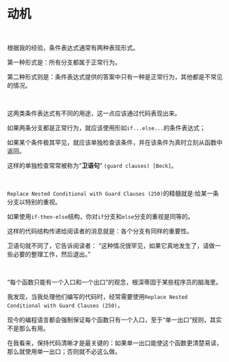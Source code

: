 # 动机

<br>

根据我的经验，条件表达式通常有两种表现形式。

第一种形式是：所有分支都属于正常行为。

第二种形式则是：条件表达式提供的答案中只有一种是正常行为，其他都是不常见的情况。

<br>

这两类条件表达式有不同的用途，这一点应该通过代码表现出来。

如果两条分支都是正常行为，就应该使用形如`if...else...`的条件表达式；

如果某个条件极其罕见，就应该单独检查该条件，并在该条件为真时立刻从函数中返回。

这样的单独检查常常被称为“**卫语句**” `(guard clauses) [Beck]`。

<br>

`Replace Nested Conditional with Guard Clauses (250)`的精髓就是:给某一条分支以特别的重视。

如果使用`if-then-else`结构，你对`if`分支和`else`分支的重视是同等的。

这样的代码结构传递给阅读者的消息就是：各个分支有同样的重要性。

卫语句就不同了，它告诉阅读者： “这种情况很罕见，如果它真地发生了，请做一些必要的整理工作，然后退出。”

<br>

“每个函数只能有一个入口和一个出口”的观念，根深蒂固于某些程序员的脑海里。

我发现，当我处理他们编写的代码时，经常需要使用`Replace Nested Conditional with Guard Clauses (250)`，

现今的编程语言都会强制保证每个函数只有一个入口，至于“单一出口”规则，其实不是那么有用。

在我看来，保持代码清晰才是最关键的：如果单一出口能使这个函数更清楚易读，那么就使用单一出口；否则就不必这么做。

<br>


